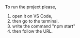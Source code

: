 To run the project please,
1. open it on VS Code,
2. then go to the terminal,
3. write the command "npm start"
4. then follow the URL.
